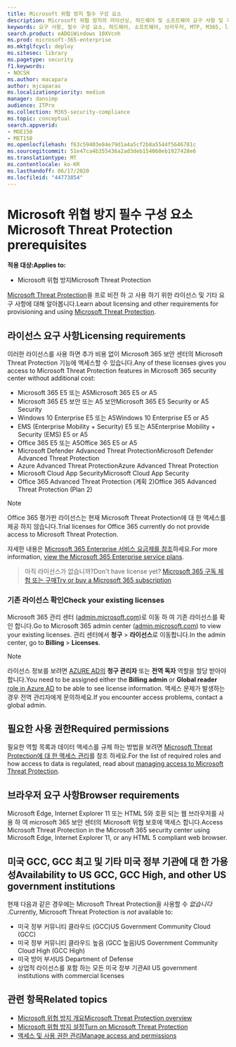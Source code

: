 ```yaml
---
title: Microsoft 위협 방지 필수 구성 요소
description: Microsoft 위협 방지의 라이선싱, 하드웨어 및 소프트웨어 요구 사항 및 기타 구성 설정에 대해 알아봅니다.
keywords: 요구 사항, 필수 구성 요소, 하드웨어, 소프트웨어, 브라우저, MTP, M365, license, E5, A5, EMS, purchase
search.product: eADQiWindows 10XVcnh
ms.prod: microsoft-365-enterprise
ms.mktglfcycl: deploy
ms.sitesec: library
ms.pagetype: security
f1.keywords:
- NOCSH
ms.author: macapara
author: mjcaparas
ms.localizationpriority: medium
manager: dansimp
audience: ITPro
ms.collection: M365-security-compliance
ms.topic: conceptual
search.appverid:
- MOE150
- MET150
ms.openlocfilehash: f63c59403e84e79d1a4a5cf2b8a5544f5646781c
ms.sourcegitcommit: 51e47ca4b355436a2ad3deb154060eb1927428e6
ms.translationtype: MT
ms.contentlocale: ko-KR
ms.lasthandoff: 06/17/2020
ms.locfileid: "44773854"
---
```

# <a name="microsoft-threat-protection-prerequisites"></a><span data-ttu-id="af41e-104">Microsoft 위협 방지 필수 구성 요소</span><span class="sxs-lookup"><span data-stu-id="af41e-104">Microsoft Threat Protection prerequisites</span></span>

<span data-ttu-id="af41e-105">**적용 대상:**</span><span class="sxs-lookup"><span data-stu-id="af41e-105">**Applies to:**</span></span>
- <span data-ttu-id="af41e-106">Microsoft 위협 방지</span><span class="sxs-lookup"><span data-stu-id="af41e-106">Microsoft Threat Protection</span></span>

<span data-ttu-id="af41e-107">[Microsoft Threat Protection](microsoft-threat-protection.md)을 프로 비전 하 고 사용 하기 위한 라이선스 및 기타 요구 사항에 대해 알아봅니다.</span><span class="sxs-lookup"><span data-stu-id="af41e-107">Learn about licensing and other requirements for provisioning and using [Microsoft Threat Protection](microsoft-threat-protection.md).</span></span>

## <a name="licensing-requirements"></a><span data-ttu-id="af41e-108">라이선스 요구 사항</span><span class="sxs-lookup"><span data-stu-id="af41e-108">Licensing requirements</span></span>
<span data-ttu-id="af41e-109">이러한 라이선스를 사용 하면 추가 비용 없이 Microsoft 365 보안 센터의 Microsoft Threat Protection 기능에 액세스할 수 있습니다.</span><span class="sxs-lookup"><span data-stu-id="af41e-109">Any of these licenses gives you access to Microsoft Threat Protection features in Microsoft 365 security center without additional cost:</span></span>

- <span data-ttu-id="af41e-110">Microsoft 365 E5 또는 A5</span><span class="sxs-lookup"><span data-stu-id="af41e-110">Microsoft 365 E5 or A5</span></span>
- <span data-ttu-id="af41e-111">Microsoft 365 E5 보안 또는 A5 보안</span><span class="sxs-lookup"><span data-stu-id="af41e-111">Microsoft 365 E5 Security or A5 Security</span></span>
- <span data-ttu-id="af41e-112">Windows 10 Enterprise E5 또는 A5</span><span class="sxs-lookup"><span data-stu-id="af41e-112">Windows 10 Enterprise E5 or A5</span></span>
- <span data-ttu-id="af41e-113">EMS (Enterprise Mobility + Security) E5 또는 A5</span><span class="sxs-lookup"><span data-stu-id="af41e-113">Enterprise Mobility + Security (EMS) E5 or A5</span></span> 
- <span data-ttu-id="af41e-114">Office 365 E5 또는 A5</span><span class="sxs-lookup"><span data-stu-id="af41e-114">Office 365 E5 or A5</span></span>
- <span data-ttu-id="af41e-115">Microsoft Defender Advanced Threat Protection</span><span class="sxs-lookup"><span data-stu-id="af41e-115">Microsoft Defender Advanced Threat Protection</span></span>
- <span data-ttu-id="af41e-116">Azure Advanced Threat Protection</span><span class="sxs-lookup"><span data-stu-id="af41e-116">Azure Advanced Threat Protection</span></span> 
- <span data-ttu-id="af41e-117">Microsoft Cloud App Security</span><span class="sxs-lookup"><span data-stu-id="af41e-117">Microsoft Cloud App Security</span></span>
- <span data-ttu-id="af41e-118">Office 365 Advanced Threat Protection (계획 2)</span><span class="sxs-lookup"><span data-stu-id="af41e-118">Office 365 Advanced Threat Protection (Plan 2)</span></span>

> [!NOTE]
> <span data-ttu-id="af41e-119">Office 365 평가판 라이선스는 현재 Microsoft Threat Protection에 대 한 액세스를 제공 하지 않습니다.</span><span class="sxs-lookup"><span data-stu-id="af41e-119">Trial licenses for Office 365 currently do not provide access to Microsoft Threat Protection.</span></span>

<span data-ttu-id="af41e-120">자세한 내용은 [Microsoft 365 Enterprise 서비스 요금제를 참조](https://www.microsoft.com/licensing/product-licensing/microsoft-365-enterprise)하세요.</span><span class="sxs-lookup"><span data-stu-id="af41e-120">For more information, [view the Microsoft 365 Enterprise service plans](https://www.microsoft.com/licensing/product-licensing/microsoft-365-enterprise).</span></span>

> <span data-ttu-id="af41e-121">아직 라이선스가 없습니까?</span><span class="sxs-lookup"><span data-stu-id="af41e-121">Don't have license yet?</span></span> [<span data-ttu-id="af41e-122">Microsoft 365 구독 체험 또는 구매</span><span class="sxs-lookup"><span data-stu-id="af41e-122">Try or buy a Microsoft 365 subscription</span></span>](https://docs.microsoft.com/microsoft-365/commerce/try-or-buy-microsoft-365?view=o365-worldwide)

### <a name="check-your-existing--licenses"></a><span data-ttu-id="af41e-123">기존 라이선스 확인</span><span class="sxs-lookup"><span data-stu-id="af41e-123">Check your existing  licenses</span></span>
<span data-ttu-id="af41e-124">Microsoft 365 관리 센터 ([admin.microsoft.com](https://admin.microsoft.com/))로 이동 하 여 기존 라이선스를 확인 합니다.</span><span class="sxs-lookup"><span data-stu-id="af41e-124">Go to Microsoft 365 admin center ([admin.microsoft.com](https://admin.microsoft.com/)) to view your existing licenses.</span></span> <span data-ttu-id="af41e-125">관리 센터에서 **청구** > **라이선스**로 이동합니다.</span><span class="sxs-lookup"><span data-stu-id="af41e-125">In the admin center, go to **Billing** > **Licenses**.</span></span>

>[!NOTE]
> <span data-ttu-id="af41e-126">라이선스 정보를 보려면 [AZURE AD의](https://docs.microsoft.com/azure/active-directory/users-groups-roles/directory-assign-admin-roles#available-roles) **청구 관리자** 또는 **전역 독자** 역할을 할당 받아야 합니다.</span><span class="sxs-lookup"><span data-stu-id="af41e-126">You need to be assigned either the **Billing admin** or **Global reader** [role in Azure AD](https://docs.microsoft.com/azure/active-directory/users-groups-roles/directory-assign-admin-roles#available-roles) to be able to see license information.</span></span> <span data-ttu-id="af41e-127">액세스 문제가 발생하는 경우 전역 관리자에게 문의하세요.</span><span class="sxs-lookup"><span data-stu-id="af41e-127">If you encounter access problems, contact a global admin.</span></span>

## <a name="required-permissions"></a><span data-ttu-id="af41e-128">필요한 사용 권한</span><span class="sxs-lookup"><span data-stu-id="af41e-128">Required permissions</span></span>
<span data-ttu-id="af41e-129">필요한 역할 목록과 데이터 액세스를 규제 하는 방법을 보려면 [Microsoft Threat Protection에 대 한 액세스 관리](mtp-permissions.md)를 참조 하세요.</span><span class="sxs-lookup"><span data-stu-id="af41e-129">For the list of required roles and how access to data is regulated, read about [managing access to Microsoft Threat Protection](mtp-permissions.md).</span></span>

## <a name="browser-requirements"></a><span data-ttu-id="af41e-130">브라우저 요구 사항</span><span class="sxs-lookup"><span data-stu-id="af41e-130">Browser requirements</span></span>
<span data-ttu-id="af41e-131">Microsoft Edge, Internet Explorer 11 또는 HTML 5와 호환 되는 웹 브라우저를 사용 하 여 microsoft 365 보안 센터의 Microsoft 위협 보호에 액세스 합니다.</span><span class="sxs-lookup"><span data-stu-id="af41e-131">Access Microsoft Threat Protection in the Microsoft 365 security center using Microsoft Edge, Internet Explorer 11, or any HTML 5 compliant web browser.</span></span>

## <a name="availability-to-us-gcc-gcc-high-and-other-us-government-institutions"></a><span data-ttu-id="af41e-132">미국 GCC, GCC 최고 및 기타 미국 정부 기관에 대 한 가용성</span><span class="sxs-lookup"><span data-stu-id="af41e-132">Availability to US GCC, GCC High, and other US government institutions</span></span>
<span data-ttu-id="af41e-133">현재 다음과 같은 경우에는 Microsoft Threat Protection을 사용할 수 *없습니다* .</span><span class="sxs-lookup"><span data-stu-id="af41e-133">Currently, Microsoft Threat Protection is *not* available to:</span></span>
- <span data-ttu-id="af41e-134">미국 정부 커뮤니티 클라우드 (GCC)</span><span class="sxs-lookup"><span data-stu-id="af41e-134">US Government Community Cloud (GCC)</span></span>
- <span data-ttu-id="af41e-135">미국 정부 커뮤니티 클라우드 높음 (GCC 높음)</span><span class="sxs-lookup"><span data-stu-id="af41e-135">US Government Community Cloud High (GCC High)</span></span>
- <span data-ttu-id="af41e-136">미국 방어 부서</span><span class="sxs-lookup"><span data-stu-id="af41e-136">US Department of Defense</span></span>
- <span data-ttu-id="af41e-137">상업적 라이선스를 포함 하는 모든 미국 정부 기관</span><span class="sxs-lookup"><span data-stu-id="af41e-137">All US government institutions with commercial licenses</span></span>

## <a name="related-topics"></a><span data-ttu-id="af41e-138">관련 항목</span><span class="sxs-lookup"><span data-stu-id="af41e-138">Related topics</span></span>
- [<span data-ttu-id="af41e-139">Microsoft 위협 방지 개요</span><span class="sxs-lookup"><span data-stu-id="af41e-139">Microsoft Threat Protection overview</span></span>](microsoft-threat-protection.md)
- [<span data-ttu-id="af41e-140">Microsoft 위협 방지 설정</span><span class="sxs-lookup"><span data-stu-id="af41e-140">Turn on Microsoft Threat Protection</span></span>](mtp-enable.md)
- [<span data-ttu-id="af41e-141">액세스 및 사용 권한 관리</span><span class="sxs-lookup"><span data-stu-id="af41e-141">Manage access and permissions</span></span>](mtp-permissions.md)
